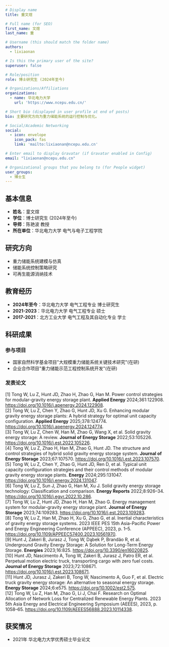 ```yaml
---
# Display name
title: 童文煊

# Full name (for SEO)
first_name: 文煊
last_name: 童

# Username (this should match the folder name)
authors:
  - lixiaonan

# Is this the primary user of the site?
superuser: false

# Role/position
role: 博士研究生 (2024年至今)

# Organizations/Affiliations
organizations:
  - name: 华北电力大学
    url: 'https://www.ncepu.edu.cn/'

# Short bio (displayed in user profile at end of posts)
bio: 主要研究方向为重力储能系统的运行控制与优化。

# Social/Academic Networking
social:
  - icon: envelope
    icon_pack: fas
    link: 'mailto:lixiaonan@ncepu.edu.cn'

# Enter email to display Gravatar (if Gravatar enabled in Config)
email: "lixiaonan@ncepu.edu.cn"

# Organizational groups that you belong to (for People widget)
user_groups:
  - 博士生
---
```


## 基本信息

- **姓名**：童文煊
- **学位**：博士研究生 (2024年至今)
- **导师**：陈艳波 教授
- **所在单位**：华北电力大学 电气与电子工程学院

## 研究方向

- 重力储能系统建模与仿真
- 储能系统控制策略研究
- 可再生能源消纳技术

## 教育经历

- **2024年至今**：华北电力大学 电气工程专业 博士研究生
- **2021-2023**：华北电力大学 电气工程专业 硕士
- **2017-2021**：北方工业大学 电气工程及其自动化专业 学士

## 科研成果

### 参与项目
- 国家自然科学基金项目"大规模重力储能系统关键技术研究"(在研)
- 企业合作项目"重力储能示范工程控制系统开发"(在研)

### 发表论文
[1]	Tong W, Lu Z, Hunt JD, Zhao H, Zhao G, Han M. Power control strategies for modular-gravity energy storage plant. **Applied Energy** 2024;361:122908. https://doi.org/10.1016/j.apenergy.2024.122908.
<br>
[2]	Tong W, Lu Z, Chen Y, Zhao G, Hunt JD, Xu G. Enhancing modular gravity energy storage plants: A hybrid strategy for optimal unit capacity configuration. **Applied Energy** 2025;378:124774. https://doi.org/10.1016/j.apenergy.2024.124774.
<br>
[3]	Tong W, Lu Z, Chen W, Han M, Zhao G, Wang X, et al. Solid gravity energy storage: A review. **Journal of Energy Storage** 2022;53:105226. https://doi.org/10.1016/j.est.2022.105226.
<br>
[4]	Tong W, Lu Z, Zhao H, Han M, Zhao G, Hunt JD. The structure and control strategies of hybrid solid gravity energy storage system. **Journal of Energy Storage** 2023;67:107570. https://doi.org/10.1016/j.est.2023.107570.
<br>
[5]	Tong W, Lu Z, Chen Y, Zhao G, Hunt JD, Ren D, et al. Typical unit capacity configuration strategies and their control methods of modular gravity energy storage plants. **Energy** 2024;295:131047. https://doi.org/10.1016/j.energy.2024.131047.
<br>
[6]	Tong W, Lu Z, Sun J, Zhao G, Han M, Xu J. Solid gravity energy storage technology: Classification and comparison. **Energy Reports** 2022;8:926–34. https://doi.org/10.1016/j.egyr.2022.10.286.
<br>
[7]	Tong W, Lu Z, Hunt JD, Zhao H, Han M, Zhao G. Energy management system for modular-gravity energy storage plant. **Journal of Energy Storage** 2023;74:109283. https://doi.org/10.1016/j.est.2023.109283.
<br>
[8]	Tong W, Lu Z, Han M, Zhao H, Xu G, Zhao G, et al. Inertial characteristics of gravity energy storage systems. 2023 IEEE PES 15th Asia-Pacific Power and Energy Engineering Conference (APPEEC), 2023, p. 1–5. https://doi.org/10.1109/APPEEC57400.2023.10561970.
<br>
[9]	Hunt J, Zakeri B, Jurasz J, Tong W, Dąbek P, Brandão R, et al. Underground Gravity Energy Storage: A Solution for Long-Term Energy Storage. **Energies** 2023;16:825. https://doi.org/10.3390/en16020825.
<br>
[10]	Hunt JD, Nascimento A, Tong W, Zakeri B, Jurasz J, Patro ER, et al. Perpetual motion electric truck, transporting cargo with zero fuel costs. **Journal of Energy Storage** 2023;72:108671. https://doi.org/10.1016/j.est.2023.108671.
<br>
[11]	Hunt JD, Jurasz J, Zakeri B, Tong W, Nascimento A, Guo F, et al. Electric truck gravity energy storage: An alternative to seasonal energy storage. **Energy Storage** 2024;6:e575. https://doi.org/10.1002/est2.575.
<br>
[12]	Tong W, Lu Z, Han M, Zhao G, Li J, Chai F. Research on Optimal Allocation of Network Loss for Centralized Renewable Energy Plants. 2023 5th Asia Energy and Electrical Engineering Symposium (AEEES), 2023, p. 1058–65. https://doi.org/10.1109/AEEES56888.2023.10114338.
<br>



## 获奖情况

- 2021年 华北电力大学优秀硕士毕业论文
